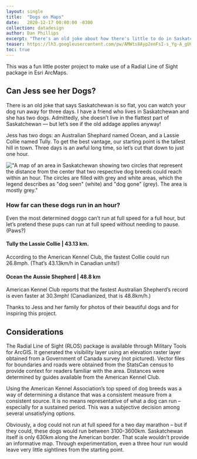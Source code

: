 ```yaml
---
layout: single
title:  "Dogs on Maps"
date:   2020-12-17 00:00:00 -0300
collection: datadesign
author: Dan Phillips
excerpt: "There's an old joke about how there's little to do in Saskatchewan but watch your dog run away for three days. I put that to the test."
teaser: https://lh3.googleusercontent.com/pw/AMWts8Ayp2enFsI-s_Yg-A_gUCHfacYpcoVaQ8S2tXMBfIn7Nlm5SQ2Ypky0pP62KdyybqK2yRQTaqUg1DXBCEkeWBLhEWv4FRQgdg35r7JAMQGcuKxEMSLiVRCkLFAA9B9a6pwqKImKcng3m3ZZ9NB6JW_OoQ=w617-h403-s-no?authuser=0
toc: true
---
```


This was a fun little poster project to make use of a Radial Line of Sight package in Esri ArcMaps.

## Can Jess see her Dogs?
There is an old joke that says Saskatchewan is so flat, you can watch your dog run away for three days. I have a friend who lives in Saskatchewan and she has two dogs. Admittedly, she doesn’t live in the flattest part of Saskatchewan — but let’s see if the old addage applies anyway!

Jess has two dogs: an Australian Shephard named Ocean, and a Lassie Collie named Tully. To get the best vantage, our starting point is the tallest hill in town. Three days is an awful long time, so let’s cut that down to just one hour.

!["A map of an area in Saskatchewan showing two circles that represent the distance from the center that two respective dog breeds could reach within an hour. The circles are filled with grey and white areas, which the legend describes as "dog seen" (white) and "dog gone" (grey). The area is mostly grey."][DogMap]

### How far can these dogs run in an hour?
Even the most determined doggo can’t run at full speed for a full hour, but let’s pretend these pups can run at full speed without needing to pause. (Paws?)

#### **Tully** the Lassie Collie | 43.13 km.
  According to the American Kennel Club, the fastest Collie could run 26.8mph. (That’s 43.13km/h in Canadian units!)

#### **Ocean** the Aussie Shepherd | 48.8 km
  American Kennel Club reports that the fastest Australian Shepherd’s record is even faster at 30.3mph! (Canadianized, that is 48.8km/h.)

Thanks to Jess and her family for photos of their beautiful dogs and for inspiring this project.

## Considerations

The Radial Line of Sight (RLOS) package is available through Military Tools for ArcGIS. It generated the visibility layer using an elevation raster layer obtained from a Government of Canada survey (not pictured). Vector files for boundaries and roads were obtained from the StatsCan census to provide context for readers familiar with the area. Distances were determined by guides available from the American Kennel Club.

Using the American Kennel Association’s top speed of dog breeds was a way of determining a distance that was a consistent measure from a consistent source. It is no means representative of what a dog can run – especially for a sustained period. This was a subjective decision among several unsatisfying options.

Obviously, a dog could not run at full speed for a two day marathon – but if they could, these dogs would run between 3100-3600km. Saskatchewan itself is only 630km along the American border. That scale wouldn’t provide an informative map. Through experimentation, even a three hour run would leave very little sightlines from the starting point.

[DogMap]: https://lh3.googleusercontent.com/pw/AMWts8Ayp2enFsI-s_Yg-A_gUCHfacYpcoVaQ8S2tXMBfIn7Nlm5SQ2Ypky0pP62KdyybqK2yRQTaqUg1DXBCEkeWBLhEWv4FRQgdg35r7JAMQGcuKxEMSLiVRCkLFAA9B9a6pwqKImKcng3m3ZZ9NB6JW_OoQ=w617-h403-s-no?authuser=0 "How far can these dogs run?"
